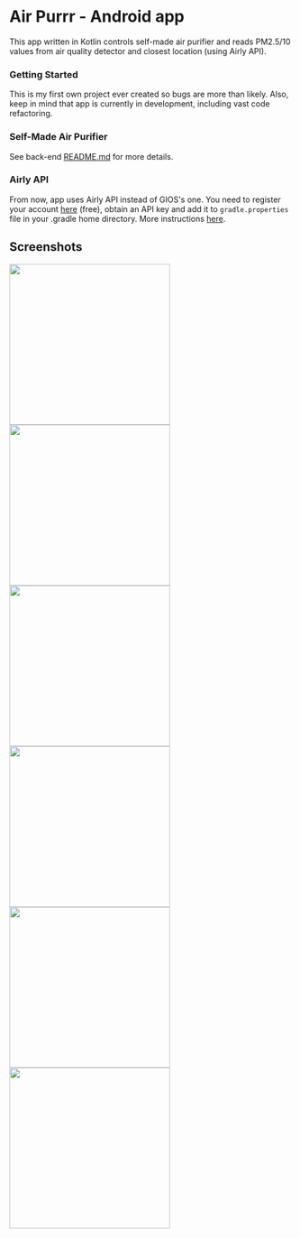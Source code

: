 # Air Purrr - Android app

This app written in Kotlin controls self-made air purifier and reads PM2.5/10 values from air quality detector and closest location (using Airly API).

### Getting Started

This is my first own project ever created so bugs are more than likely. Also, keep in mind that app is currently in development, including vast code refactoring.

### Self-Made Air Purifier

See back-end [README.md](https://github.com/krzdabrowski/back-end-air-purrr) for more details.

### Airly API

From now, app uses Airly API instead of GIOS's one. You need to register your account [here](https://developer.airly.eu) (free), obtain an API key and add it to `gradle.properties` file in your .gradle home directory. More instructions [here](https://medium.com/code-better/hiding-api-keys-from-your-android-repository-b23f5598b906).

## Screenshots

<img src="https://i.imgur.com/pW3y7QT.png" width="285"> <img src="https://i.imgur.com/AaJY6o9.png" width="285"> <img src="https://i.imgur.com/mNsNVH2.png" width="285">
<img src="https://i.imgur.com/wPxHUAN.png" width="285"> <img src="https://i.imgur.com/UaosFkF.png" width="285"> <img src="https://i.imgur.com/xNHDOVQ.png" width="285">
